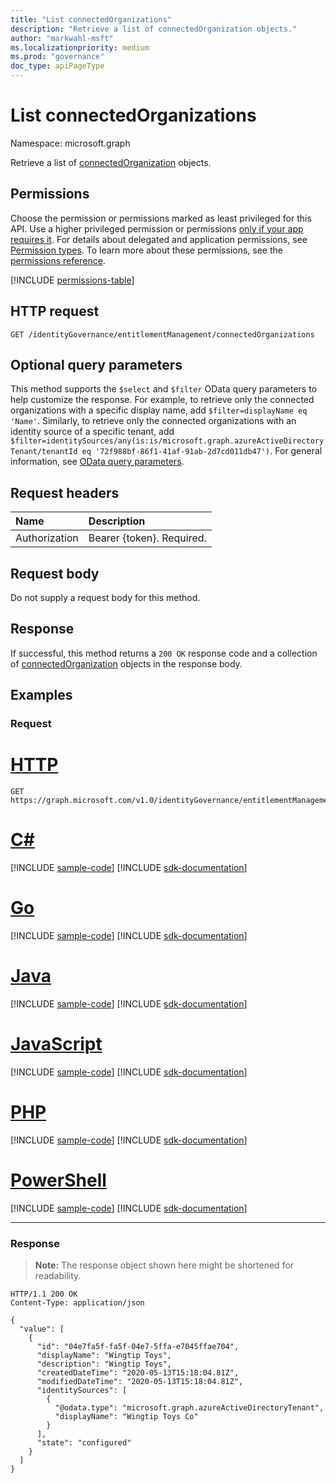 ```yaml
---
title: "List connectedOrganizations"
description: "Retrieve a list of connectedOrganization objects."
author: "markwahl-msft"
ms.localizationpriority: medium
ms.prod: "governance"
doc_type: apiPageType
---
```

# List connectedOrganizations

Namespace: microsoft.graph


Retrieve a list of [connectedOrganization](../resources/connectedorganization.md) objects.

## Permissions

Choose the permission or permissions marked as least privileged for this API. Use a higher privileged permission or permissions [only if your app requires it](/graph/permissions-overview#best-practices-for-using-microsoft-graph-permissions). For details about delegated and application permissions, see [Permission types](/graph/permissions-overview#permission-types). To learn more about these permissions, see the [permissions reference](/graph/permissions-reference).

<!-- { "blockType": "permissions", "name": "entitlementmanagement_list_connectedorganizations" } -->
[!INCLUDE [permissions-table](../includes/permissions/entitlementmanagement-list-connectedorganizations-permissions.md)]

## HTTP request

<!-- {
  "blockType": "ignored"
}
-->
``` http
GET /identityGovernance/entitlementManagement/connectedOrganizations
```

## Optional query parameters
This method supports the `$select` and `$filter` OData query parameters to help customize the response. For example, to retrieve only the connected organizations with a specific display name, add `$filter=displayName eq 'Name'`. Similarly, to retrieve only the connected organizations with an identity source of a specific tenant, add `$filter=identitySources/any(is:is/microsoft.graph.azureActiveDirectoryTenant/tenantId eq '72f988bf-86f1-41af-91ab-2d7cd011db47')`. For general information, see [OData query parameters](/graph/query-parameters).

## Request headers
|Name|Description|
|:---|:---|
|Authorization|Bearer {token}. Required.|

## Request body
Do not supply a request body for this method.

## Response

If successful, this method returns a `200 OK` response code and a collection of [connectedOrganization](../resources/connectedorganization.md) objects in the response body.

## Examples

### Request


# [HTTP](#tab/http)
<!-- {
  "blockType": "request",
  "name": "list_connectedorganization"
}
-->
``` http
GET https://graph.microsoft.com/v1.0/identityGovernance/entitlementManagement/connectedOrganizations
```

# [C#](#tab/csharp)
[!INCLUDE [sample-code](../includes/snippets/csharp/list-connectedorganization-csharp-snippets.md)]
[!INCLUDE [sdk-documentation](../includes/snippets/snippets-sdk-documentation-link.md)]

# [Go](#tab/go)
[!INCLUDE [sample-code](../includes/snippets/go/list-connectedorganization-go-snippets.md)]
[!INCLUDE [sdk-documentation](../includes/snippets/snippets-sdk-documentation-link.md)]

# [Java](#tab/java)
[!INCLUDE [sample-code](../includes/snippets/java/list-connectedorganization-java-snippets.md)]
[!INCLUDE [sdk-documentation](../includes/snippets/snippets-sdk-documentation-link.md)]

# [JavaScript](#tab/javascript)
[!INCLUDE [sample-code](../includes/snippets/javascript/list-connectedorganization-javascript-snippets.md)]
[!INCLUDE [sdk-documentation](../includes/snippets/snippets-sdk-documentation-link.md)]

# [PHP](#tab/php)
[!INCLUDE [sample-code](../includes/snippets/php/list-connectedorganization-php-snippets.md)]
[!INCLUDE [sdk-documentation](../includes/snippets/snippets-sdk-documentation-link.md)]

# [PowerShell](#tab/powershell)
[!INCLUDE [sample-code](../includes/snippets/powershell/list-connectedorganization-powershell-snippets.md)]
[!INCLUDE [sdk-documentation](../includes/snippets/snippets-sdk-documentation-link.md)]

---

### Response

>**Note:** The response object shown here might be shortened for readability.
<!-- {
  "blockType": "response",
  "truncated": true,
  "@odata.type": "Collection(microsoft.graph.connectedOrganization)"
}
-->
``` http
HTTP/1.1 200 OK
Content-Type: application/json

{
  "value": [
    {
      "id": "04e7fa5f-fa5f-04e7-5ffa-e7045ffae704",
      "displayName": "Wingtip Toys",
      "description": "Wingtip Toys",
      "createdDateTime": "2020-05-13T15:18:04.81Z",
      "modifiedDateTime": "2020-05-13T15:18:04.81Z",
      "identitySources": [
        {
          "@odata.type": "microsoft.graph.azureActiveDirectoryTenant",
          "displayName": "Wingtip Toys Co"
        }
      ],
      "state": "configured"
    }
  ]
}
```

